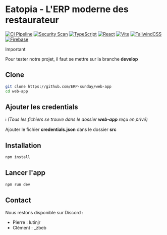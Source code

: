 # Eatopia - L'ERP moderne des restaurateur

[![CI Pipeline](https://github.com/CB-Info/pfe-web/actions/workflows/ci.yml/badge.svg?branch=main)](https://github.com/CB-Info/pfe-web/actions/workflows/ci.yml)
[![Security Scan](https://github.com/CB-Info/pfe-web/actions/workflows/security.yml/badge.svg)](https://github.com/CB-Info/pfe-web/actions/workflows/security.yml)
[![TypeScript](https://img.shields.io/badge/TypeScript-007ACC?style=flat&logo=typescript&logoColor=white)](https://www.typescriptlang.org/)
[![React](https://img.shields.io/badge/React-20232A?style=flat&logo=react&logoColor=61DAFB)](https://reactjs.org/)
[![Vite](https://img.shields.io/badge/Vite-646CFF?style=flat&logo=vite&logoColor=white)](https://vitejs.dev/)
[![TailwindCSS](https://img.shields.io/badge/Tailwind_CSS-38B2AC?style=flat&logo=tailwind-css&logoColor=white)](https://tailwindcss.com/)
[![Firebase](https://img.shields.io/badge/Firebase-FFCA28?style=flat&logo=firebase&logoColor=black)](https://firebase.google.com/)

>[!IMPORTANT]
Pour tester notre projet, il faut se mettre sur la branche **develop**

## Clone

```bash
git clone https://github.com/ERP-sunday/web-app
cd web-app
```

## Ajouter les credentials

:information_source: *(Tous les fichiers se trouve dans le dossier **web-app** reçu en privé)*

Ajouter le fichier **credentials.json** dans le dossier **src** <br />

## Installation

```bash
npm install
```

## Lancer l'app

```bash
npm run dev
```

## Contact

Nous restons disponible sur Discord :
- Pierre : lutinjr
- Clément : _zbeb
